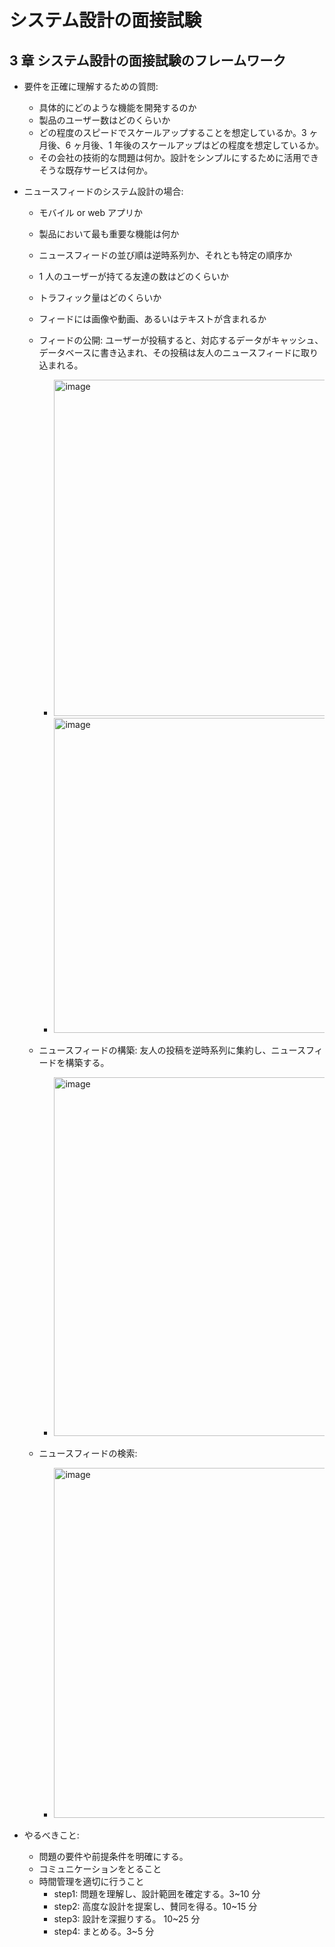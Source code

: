 # システム設計の面接試験

## 3 章 システム設計の面接試験のフレームワーク

- 要件を正確に理解するための質問:

  - 具体的にどのような機能を開発するのか
  - 製品のユーザー数はどのくらいか
  - どの程度のスピードでスケールアップすることを想定しているか。3 ヶ月後、6 ヶ月後、1 年後のスケールアップはどの程度を想定しているか。
  - その会社の技術的な問題は何か。設計をシンプルにするために活用できそうな既存サービスは何か。

- ニュースフィードのシステム設計の場合:

  - モバイル or web アプリか
  - 製品において最も重要な機能は何か
  - ニュースフィードの並び順は逆時系列か、それとも特定の順序か
  - 1 人のユーザーが持てる友達の数はどのくらいか
  - トラフィック量はどのくらいか
  - フィードには画像や動画、あるいはテキストが含まれるか

  - フィードの公開: ユーザーが投稿すると、対応するデータがキャッシュ、データベースに書き込まれ、その投稿は友人のニュースフィードに取り込まれる。
    - <img width="538" alt="image" src="https://github.com/yoshikikasama/system/assets/61643054/20fbbe18-c544-4467-8037-46532cffe8ec">
    - <img width="504" alt="image" src="https://github.com/yoshikikasama/system/assets/61643054/c24738e0-e16e-43bf-aaa4-2443f2e797a7">
  - ニュースフィードの構築: 友人の投稿を逆時系列に集約し、ニュースフィードを構築する。
    - <img width="574" alt="image" src="https://github.com/yoshikikasama/system/assets/61643054/aa033acb-f615-4cba-8714-57cd16c79f10">
  - ニュースフィードの検索:
    - <img width="560" alt="image" src="https://github.com/yoshikikasama/system/assets/61643054/f7b0d301-48e5-48bb-85f2-4a89d3a93f3e">

- やるべきこと:
  - 問題の要件や前提条件を明確にする。
  - コミュニケーションをとること
  - 時間管理を適切に行うこと
    - step1: 問題を理解し、設計範囲を確定する。3~10 分
    - step2: 高度な設計を提案し、賛同を得る。10~15 分
    - step3: 設計を深掘りする。 10~25 分
    - step4: まとめる。3~5 分
